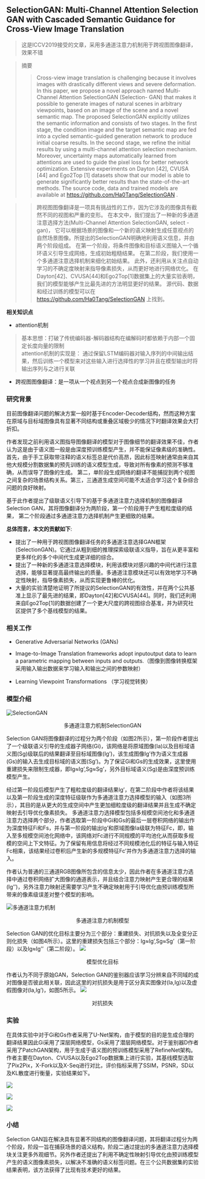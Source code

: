 ## SelectionGAN:  Multi-Channel Attention Selection GAN with Cascaded Semantic Guidance for Cross-View Image Translation

> 这是ICCV2019接受的文章，采用多通道注意力机制用于跨视图图像翻译，效果不错

> 摘要
>> Cross-view image translation is challenging because it involves images with drastically different views and severe
deformation. In this paper, we propose a novel approach named Multi-Channel Attention SelectionGAN (Selection-
GAN) that makes it possible to generate images of natural scenes in arbitrary viewpoints, based on an image
of the scene and a novel semantic map. The proposed SelectionGAN explicitly utilizes the semantic information
and consists of two stages. In the first stage, the condition image and the target semantic map are fed into a cycled
semantic-guided generation network to produce initial coarse results. In the second stage, we refine the initial results
by using a multi-channel attention selection mechanism. Moreover, uncertainty maps automatically learned
from attentions are used to guide the pixel loss for better network optimization. Extensive experiments on Dayton
[42], CVUSA [44] and Ego2Top [1] datasets show that our model is able to generate significantly better results
than the state-of-the-art methods. The source code, data and trained models are available at https://github.com/Ha0Tang/SelectionGAN .

>> 跨视图图像翻译是一项具有挑战性的工作，因为它涉及的图像具有截然不同的视图和严重的变形。
在本文中，我们提出了一种新的多通道注意选择方法(Multi-Channel Attention SelectionGAN, select - gan)，
它可以根据场景的图像和一个新的语义映射生成任意视点的自然场景图像。所提出的SelectionGAN明确地利用语义信息，并由两个阶段组成。
在第一个阶段，将条件图像和目标语义图输入一个循环语义引导生成网络，生成初始粗糙结果。
在第二阶段，我们使用一个多通道注意选择机制来细化初始结果。
此外，还利用从关注点自动学习的不确定度映射来指导像素损失，从而更好地进行网络优化。
在Dayton[42]、CVUSA[44]和Ego2Top[1]数据集上的大量实验表明，我们的模型能够产生比最先进的方法明显更好的结果。
源代码、数据和经过训练的模型可以在 https://github.com/Ha0Tang/SelectionGAN 上找到。


**相关知识点**

- attention机制
> 基本思想：打破了传统编码器-解码器结构在编解码时都依赖于内部一个固定长度向量的限制<br>
> attention机制的实现是： 通过保留LSTM编码器对输入序列的中间输出结果，然后训练一个模型来对这些输入进行选择性的学习并且在模型输出时将输出序列与之进行关联

- 跨视图图像翻译：是一项从一个视点到另一个视点合成新图像的任务


### 研究背景

目前图像翻译问题的解决方案一般时基于Encoder-Decoder结构，然而这种方案在原域与目标域图像具有显著不同结构或重叠区域极少的情况下时翻译效果会大打折扣。

作者发现之前利用语义图指导图像翻译的模型对于图像细节的翻译效果不佳，作者认为这是由于语义图一般是由深度预训练模型产生，并不能保证像素级的准确性。 首先，由于手工获取带注释的语义标签总是代价高昂，因此标签映射通常由来自其他大规模分割数据集的预先训练的语义模型生成，导致对所有像素的预测不够准确，从而误导了图像的生成。 第二，单阶段生成网络的翻译不能捕捉到两个视图之间复杂的场景结构关系。第三，三通道生成空间可能不太适合学习这个复杂综合问题的良好映射。


基于此作者提出了级联语义引导下的基于多通道注意力选择机制的图像翻译Selection GAN，其将图像翻译分为两阶段，第一个阶段用于产生粗粒度级的结果， 第二个阶段通过多通道注意力选择机制产生更细致的结果。


**总体而言，本文的贡献如下**:<br>
- 提出了一种用于跨视图图像翻译任务的多通道注意选择GAN框架(SelectionGAN)。它通过从粗到细的推理探索级联语义指导，旨在从更丰富和更多样化的多个中间代生成更详细的综合。
- 提出了一种新的多通道注意选择模块，利用该模块对感兴趣的中间代进行注意选择，能够显著提高最终输出的质量。多通道注意模块还可以有效地学习不确定性映射，指导像素损失，从而实现更鲁棒的优化。
- 大量的实验清楚地证明了所提议的SelectionGAN的有效性，并在两个公共基准上显示了最先进的结果，即Dayton[42]和CVUSA[44]。同时，我们还利用来自Ego2Top[1]的数据创建了一个更大尺度的跨视图综合基准，并为研究社区提供了多个基线模型的结果。

 ### 相关工作

- Generative Adversarial Networks (GANs)

- Image-to-Image Translation frameworks adopt inputoutput data to learn a parametric mapping between inputs and outputs.（图像到图像转换框架采用输入输出数据来学习输入和输出之间的参数映射）

- Learning Viewpoint Transformations （学习视觉转换）


### 模型介绍

![SelectionGAN](img/SelectionGAN.png)
<center>多通道注意力机制SelectionGAN</center>


Selection GAN将图像翻译的过程分为两个阶段（如图2所示），第一阶段作者提出了一个级联语义引导的生成器子网络(Gi)，该网络是将原域图像(Ia)以及目标域语义图(Sg)级联后的结果翻译至目标域图像(Ig’)，该生成图像Ig’作为语义生成器(Gs)的输入去生成目标域的语义图(Sg’)。为了保证Gi和Gs的生成效果，这里使用重建损失来限制生成器，即Ig≈Ig’,Sg≈Sg’，另外目标域语义(Sg)是由深度预训练模型产生。

经过第一阶段后模型产生了粗粒度级的翻译结果Ig’，在第二阶段中作者将该结果以及第一阶段生成的深度特征级联作为多通道注意力选择模型的输入（如图3所示），其目的是从更大的生成空间中产生更加细粒度级的翻译结果并且生成不确定映射去引导优化像素损失。
多通道注意力选择模型包括多规模空间池化和多通道注意力选择两个部分，作者选取第一阶段中Gi和Gs的最后一层卷积网络的输出作为深度特征Fi和Fs，并与第一阶段的输出Ig’和原域图像Ia级联为特征Fc，即，输入至多规模空间池化网络中，该网络对Fc进行不同规模的平均池化从而获取多规模的空间上下文特征。为了保留有用信息将经过不同规模池化后的特征与输入特征Fc相乘，该结果经过卷积后产生新的多规模特征Fc’并作为多通道注意力选择的输入。


作者认为普通的三通道RGB图像所包含的信息太少，因此作者在多通道注意力选择中通过卷积网络扩大图像的通道表示，并且结合注意力映射产生更合理的结果(Ig’’)，另外注意力映射还需要学习产生不确定映射用于引导优化由预训练模型所带来的像素级误差对整个模型的影响。


![多通道注意力机制](img/2.png)
<center>多通道注意力机制模型</center>

Selection GAN的优化目标主要分为三个部分：重建损失、对抗损失以及全变分正则化损失（如图4所示）。这里的重建损失包括三个部分：Ig≈Ig’,Sg≈Sg’（第一阶段）以及Ig≈Ig’’（第二阶段）。
![](img/3.png)
<center>模型优化目标</center>

作者认为不同于原始GAN，Selection GAN的鉴别器应该学习分辨来自不同域的成对图像是否彼此相关联，因此这里的对抗损失是用于区分真实图像对(Ia,Ig)以及虚假图像对(Ia,Ig’)，如图5所示。
![](img/4.png)
<center>对抗损失</center>

### 实验

在具体实验中对于Gi和Gs作者采用了U-Net架构，由于模型的目的是生成合理的翻译结果因此Gi采用了深层网络模型，Gs采用了潜层网络模型。对于鉴别器D作者采用了PatchGAN架构，用于生成于语义图的预训练模型采用了RefineNet架构。<br>
作者主要在Dayton、CVUSA以及Ego2Top数据集上进行实验，其基线模型选取了Pix2Pix，X-Fork以及X-Seq进行对比，评价指标采用了SSIM，PSNR，SD以及KL散度进行衡量，实验结果如下。

![](img/5.png)

![](img/6.png)

![](img/7.png)


### 小结

Selection GAN旨在解决具有显著不同结构的图像翻译问题，其将翻译过程分为两个阶段，阶段一旨在捕获场景的语义结构，阶段二通过提出的多通道注意力选择模块关注更多外观细节。另外作者还提出了利用不确定性映射引导优化由预训练模型产生的语义图像素损失，以解决不准确的语义标签问题。在三个公共数据集的实验结果表明，该方法获得了比现有技术更好的结果。
